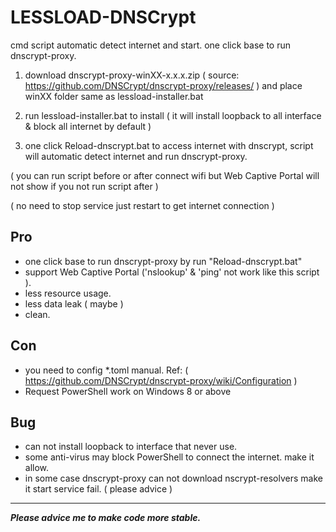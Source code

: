 # LESSLOAD-DNSCrypt

cmd script automatic detect internet and start. one click base to run dnscrypt-proxy.

1. download dnscrypt-proxy-winXX-x.x.x.zip ( source: https://github.com/DNSCrypt/dnscrypt-proxy/releases/ ) and place winXX folder same as lessload-installer.bat

2. run lessload-installer.bat to install ( it will install loopback to all interface & block all internet by default )

3. one click Reload-dnscrypt.bat to access internet with dnscrypt, script will automatic detect internet and run dnscrypt-proxy.

( you can run script before or after connect wifi but Web Captive Portal will not show if you not run script after )

( no need to stop service just restart to get internet connection )



## Pro
- one click base to run dnscrypt-proxy by run "Reload-dnscrypt.bat"
- support Web Captive Portal ('nslookup' & 'ping' not work like this script ).
- less resource usage.
- less data leak ( maybe )
- clean.

## Con
- you need to config *.toml manual. Ref: ( https://github.com/DNSCrypt/dnscrypt-proxy/wiki/Configuration )
- Request PowerShell work on Windows 8 or above

## Bug
- can not install loopback to interface that never use.
- some anti-virus may block PowerShell to connect the internet. make it allow.
- in some case dnscrypt-proxy can not download nscrypt-resolvers make it start service fail. ( please advice )

------------------------------------------
***Please advice me to make code more stable.***
